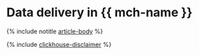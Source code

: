 # Data delivery in {{ mch-name }}

{% include notitle [article-body](../../_tutorials/dataplatform/mkf-datasource-for-mch.md) %}

{% include [clickhouse-disclaimer](../../_includes/clickhouse-disclaimer.md) %}
